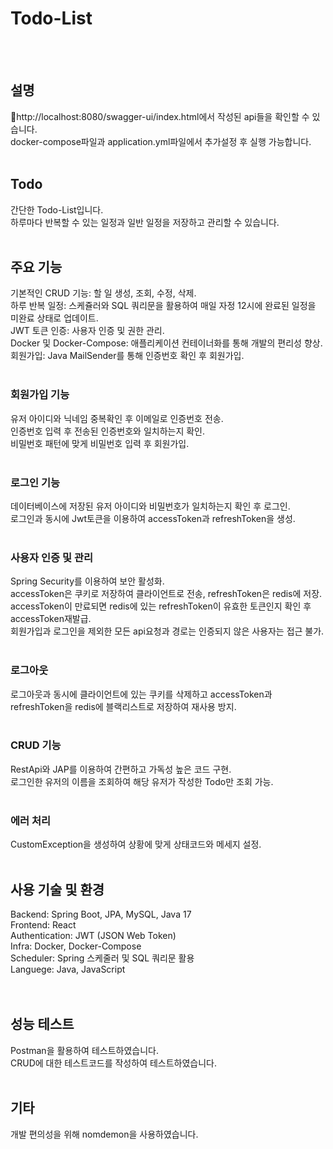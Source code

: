 # Todo-List
<br><br>

## 설명
http://localhost:8080/swagger-ui/index.html에서 작성된 api들을 확인할 수 있습니다.<br>
docker-compose파일과 application.yml파일에서 추가설정 후 실행 가능합니다.
<br><br>

## Todo
간단한 Todo-List입니다.<br>
하루마다 반복할 수 있는 일정과 일반 일정을 저장하고 관리할 수 있습니다.
<br><br>

## 주요 기능
기본적인 CRUD 기능: 할 일 생성, 조회, 수정, 삭제.<br>
하루 반복 일정: 스케쥴러와 SQL 쿼리문을 활용하여 매일 자정 12시에 완료된 일정을 미완료 상태로 업데이트.<br>
JWT 토큰 인증: 사용자 인증 및 권한 관리.<br>
Docker 및 Docker-Compose: 애플리케이션 컨테이너화를 통해 개발의 편리성 향상.<br>
회원가입: Java MailSender를 통해 인증번호 확인 후 회원가입.
<br><br>

### 회원가입 기능
유저 아이디와 닉네임 중복확인 후 이메일로 인증번호 전송.<br>
인증번호 입력 후 전송된 인증번호와 일치하는지 확인.<br>
비밀번호 패턴에 맞게 비밀번호 입력 후 회원가입.
<br><br>

### 로그인 기능
데이터베이스에 저장된 유저 아이디와 비밀번호가 일치하는지 확인 후 로그인.<br>
로그인과 동시에 Jwt토큰을 이용하여 accessToken과 refreshToken을 생성.
<br><br>

### 사용자 인증 및 관리
Spring Security를 이용하여 보안 활성화.<br>
accessToken은 쿠키로 저장하여 클라이언트로 전송, refreshToken은 redis에 저장.<br>
accessToken이 만료되면 redis에 있는 refreshToken이 유효한 토큰인지 확인 후 accessToken재발급.<br>
회원가입과 로그인을 제외한 모든 api요청과 경로는 인증되지 않은 사용자는 접근 불가.
<br><br>

### 로그아웃
로그아웃과 동시에 클라이언트에 있는 쿠키를 삭제하고 accessToken과 refreshToken을 redis에 블랙리스트로 저장하여 재사용 방지.
<br><br>

### CRUD 기능
RestApi와 JAP를 이용하여 간편하고 가독성 높은 코드 구현.<br>
로그인한 유저의 이름을 조회하여 해당 유저가 작성한 Todo만 조회 가능.
<br><br>

### 에러 처리
CustomException을 생성하여 상황에 맞게 상태코드와 메세지 설정.
<br><br>

## 사용 기술 및 환경
Backend: Spring Boot, JPA, MySQL, Java 17<br>
Frontend: React<br>
Authentication: JWT (JSON Web Token)<br>
Infra: Docker, Docker-Compose<br>
Scheduler: Spring 스케줄러 및 SQL 쿼리문 활용<br>
Languege: Java, JavaScript<br>
<br><br>

## 성능 테스트
Postman을 활용하여 테스트하였습니다.<br>
CRUD에 대한 테스트코드를 작성하여 테스트하였습니다.
<br><br>

## 기타
개발 편의성을 위해 nomdemon을 사용하였습니다.
<br><br>










